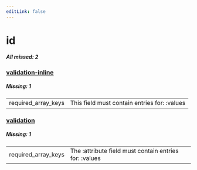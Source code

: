```yaml
---
editLink: false
---
```


# id

##### All missed: 2


### [validation-inline](https://github.com/Laravel-Lang/lang/blob/master/locales/id/validation-inline.php)

##### Missing: 1

<table >
<tr><td align="left" >
required_array_keys
</td>
<td align="left" >
This field must contain entries for: :values
</td>
</tr>

</table>


### [validation](https://github.com/Laravel-Lang/lang/blob/master/locales/id/validation.php)

##### Missing: 1

<table >
<tr><td align="left" >
required_array_keys
</td>
<td align="left" >
The :attribute field must contain entries for: :values
</td>
</tr>

</table>



